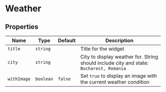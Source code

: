 # Weather

## Properties

Name | Type | Default | Description
--- | --- | --- | ---
`title` | `string` |  | Title for the widget
`city` | `string` |  | City to display weather for. String should include city and state: `Bucharest, Romania`
`withImage` | `boolean` | `false` | Set `true` to display an image with the current weather condition
